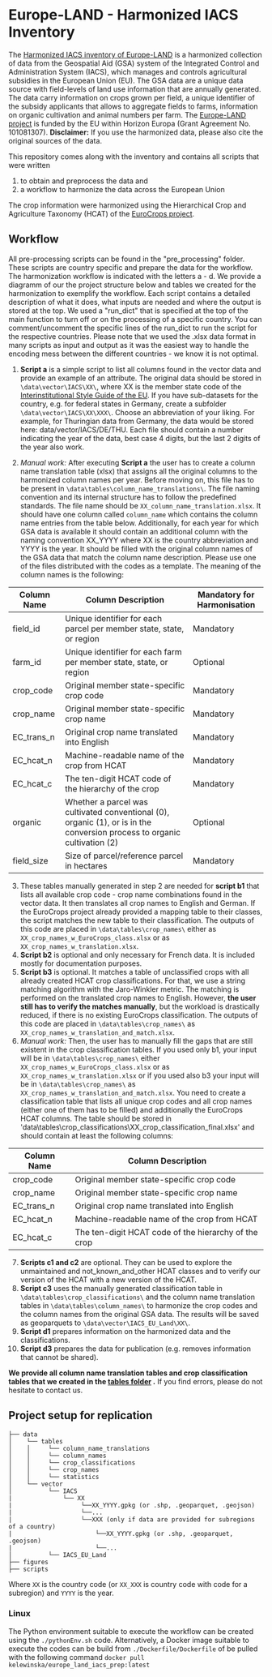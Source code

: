 # Europe-LAND - Harmonized IACS Inventory
The [Harmonized IACS inventory of Europe-LAND](https://zenodo.org/records/14230621) is a harmonized collection of data from the Geospatial Aid (GSA) system of the Integrated Control and Administration System (IACS), which manages and controls agricultural subsidies in the European Union (EU). The GSA data are a unique data source with field-levels of land use information that are annually generated. The data carry information on crops grown per field, a unique identifier of the subsidy applicants that allows to aggregate fields to farms, information on organic cultivation and animal numbers per farm. The [Europe-LAND project](https://europe-land.eu/) is funded by the EU within Horizon Europa (Grant Agreement No. 101081307).  __Disclaimer:__ If you use the harmonized data, please also cite the original sources of the data.

This repository comes along with the inventory and contains all scripts that were written
1) to obtain and preprocess the data and
2) a workflow to harmonize the data across the European Union

The crop information were harmonized using the Hierarchical Crop and Agriculture Taxonomy (HCAT) of the [EuroCrops project](https://github.com/maja601/EuroCrops).

## Workflow
All pre-processing scripts can be found in the "pre_processing" folder. These scripts are country specific and prepare the data for the workflow.
The harmonization workflow is indicated with the letters a - d. We provide a diagramm of our the project structure below and tables we created for the harmonization to exemplify the workflow. Each script contains a detailed description of what it does, what inputs are needed and where the output is stored at the top. We used a "run_dict" that is specified at the top of the main function to turn off or on the processing of a specific country. You can comment/uncomment the specific lines of the run_dict to run the script for the respective countries. Please note that we used the .xlsx data format in many scripts as input and output as it was the easiest way to handle the encoding mess between the different countries - we know it is not optimal.
1) __Script a__ is a simple script to list all columns found in the vector data and provide an example of an attribute. The original data should be stored in `\data\vector\IACS\XX\`, where XX is the member state code
of the [Interinstitutional Style Guide of the EU](https://style-guide.europa.eu/en/content/-/isg/topic?identifier=annex-a6-country-and-territory-codes). If you have sub-datasets for the country, e.g. for federal states in Germany, create a subfolder `\data\vector\IACS\XX\XXX\`. Choose an abbreviation of your liking. For example, for Thuringian data from Germany, the data would be stored here: data/vector/IACS/DE/THU. Each file should contain a number indicating the year of the data, best case 4 digits, but the last 2 digits of the year also work.

2) *Manual work:* After executing  __Script a__ the user has to create a column name translation table (xlsx) that assigns all the original columns to the harmonized column names per year. Before moving on, this file has to be present in `\data\tables\column_name_translations\`. The file naming convention and its internal structure has to follow the predefined standards. 
The file name should be `XX_column_name_translation.xlsx`. It should have one column called `column_name` which contains the column name entries from the table below. Additionally, for each year for which GSA data is available it should contain an additional column with the naming convention XX_YYYY where XX is the country abbreviation and YYYY is the year. It should be filled with the original column names of the GSA data that match the column name description.
Please use one of the files distributed with the codes as a template. The meaning of the column names is the following:

| Column Name   | Column Description                                                                                                                                             | Mandatory for Harmonisation |
|---------------|------------------------------------------------------------------------------------------------------------------------------------------------------------------|------------------------------|
| field_id      | Unique identifier for each parcel per member state, state, or region                                                                                            | Mandatory                   |
| farm_id       | Unique identifier for each farm per member state, state, or region                                                                                              | Optional                    |
| crop_code     | Original member state-specific crop code                                                                                                                        | Mandatory                   |
| crop_name     | Original member state-specific crop name                                                                                                                        | Mandatory                   |
| EC_trans_n    | Original crop name translated into English                                                                                                                      | Mandatory                   |
| EC_hcat_n     | Machine-readable name of the crop from HCAT                                                                                                                     | Mandatory                   |
| EC_hcat_c     | The ten-digit HCAT code of the hierarchy of the crop                                                                                                            | Mandatory                   |
| organic       | Whether a parcel was cultivated conventional (0), organic (1), or is in the conversion process to organic cultivation (2)                                      | Optional                    |
| field_size    | Size of parcel/reference parcel in hectares                                                                                                                     | Mandatory                   |



3) These tables manually generated in step 2 are needed for __script b1__ that lists all available crop code - crop name combinations found in the vector data. It then translates all crop names to English and German. If the EuroCrops project already provided a mapping table to their classes, the script matches the new table to their classification. The outputs of this code are placed in `\data\tables\crop_names\` either as `XX_crop_names_w_EuroCrops_class.xlsx` or as `XX_crop_names_w_translation.xlsx`.
4) __Script b2__ is optional and only necessary for French data. It is included mostly for documentation purposes.
5) __Script b3__ is optional. It matches a table of unclassified crops with all already created HCAT crop classifications. For that, we use a string matching algorithm with the Jaro-Winkler metric. The matching is performed on the translated crop names to English. However, __the user still has to verify the matches manually__, but the workload is drastically reduced, if there is no existing EuroCrops classification. The outputs of this code are placed in `\data\tables\crop_names\` as `XX_crop_names_w_translation_and_match.xlsx`.
6) *Manual work:* Then, the user has to manually fill the gaps that are still existent in the crop classification tables. If you used only b1, your input will be in `\data\tables\crop_names\` either `XX_crop_names_w_EuroCrops_class.xlsx` or as `XX_crop_names_w_translation.xlsx` or if you used also b3 your input will be in `\data\tables\crop_names\` as `XX_crop_names_w_translation_and_match.xlsx`. You need to create a classification table that lists all unique crop codes and all crop names (either one of them has to be filled) and additionally the EuroCrops HCAT columns. The table should be stored in 'data\tables\crop_classifications\XX_crop_classification_final.xlsx' and should contain at least the following columns:

| Column Name   | Column Description                                                                                                                                             |
|---------------|-----------------------------------------------------------------------------------------------------------------------------------------------------------------|
| crop_code     | Original member state-specific crop code                                                                                                                        | 
| crop_name     | Original member state-specific crop name                                                                                                                        | 
| EC_trans_n    | Original crop name translated into English                                                                                                                      | 
| EC_hcat_n     | Machine-readable name of the crop from HCAT                                                                                                                     | 
| EC_hcat_c     | The ten-digit HCAT code of the hierarchy of the crop                                                                                                            | 

7) __Scripts c1 and c2__ are optional. They can be used to explore the unmaintained and not_known_and_other HCAT classes and to verify our version of the HCAT with a new version of the HCAT.
8) __Script c3__ uses the manually generated classification table in `\data\tables\crop_classifications\` and the column name translation tables in `\data\tables\column_names\` to harmonize the crop codes and the column names from the original GSA data. The results will be saved as geoparquets to `\data\vector\IACS_EU_Land\XX\`.
9) __Script d1__ prepares information on the harmonized data and the classifications.
10) __Script d3__ prepares the data for publication (e.g. removes information that cannot be shared).

__We provide all column name translation tables and crop classification tables that we created in the [tables folder](tables) .__ If you find errors, please do not hesitate to contact us.

## Project setup for replication
```
├── data 
│    └── tables
│    │     └── column_name_translations
│    │     └── column_names
│    │     └── crop_classifications
│    │     └── crop_names
│    │     └── statistics
│    └── vector
│          └── IACS
|              └── XX
|                   └──XX_YYYY.gpkg (or .shp, .geoparquet, .geojson)
|                   └──... 
|                   └──XXX (only if data are provided for subregions of a country)
|                       └──XX_YYYY.gpkg (or .shp, .geoparquet, .geojson)
|                       └──...
│          └── IACS_EU_Land
├── figures
├── scripts
```
Where `XX` is the country code (or `XX_XXX` is country code with code for a subregion) and `YYYY` is the year.

### Linux
The Python environment suitable to execute the workflow can be created using the `./pythonEnv.sh` code. Alternatively, a Docker image suitable to execute the codes can be build from   `./Dockerfile/Dockerfile` of be pulled with the following command `docker pull kelewinska/europe_land_iacs_prep:latest`